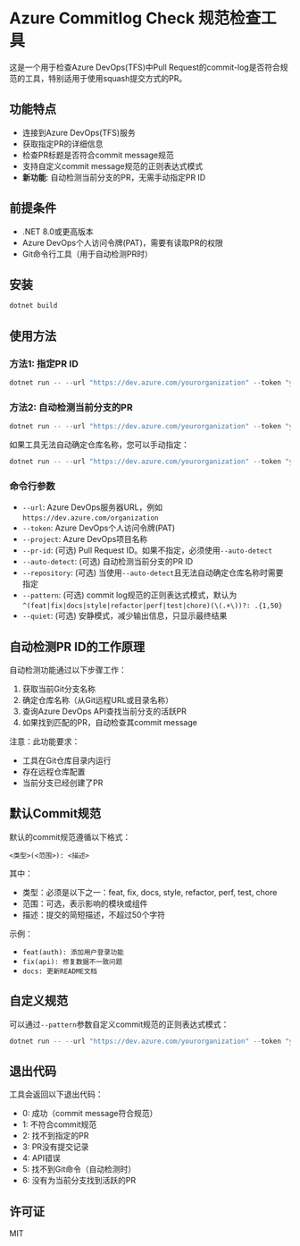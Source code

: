 # Azure Commitlog Check 规范检查工具

这是一个用于检查Azure DevOps(TFS)中Pull Request的commit-log是否符合规范的工具，特别适用于使用squash提交方式的PR。

## 功能特点

- 连接到Azure DevOps(TFS)服务
- 获取指定PR的详细信息
- 检查PR标题是否符合commit message规范
- 支持自定义commit message规范的正则表达式模式
- **新功能**: 自动检测当前分支的PR，无需手动指定PR ID

## 前提条件

- .NET 8.0或更高版本
- Azure DevOps个人访问令牌(PAT)，需要有读取PR的权限
- Git命令行工具（用于自动检测PR时）

## 安装

```powershell
dotnet build
```

## 使用方法

### 方法1: 指定PR ID

```powershell
dotnet run -- --url "https://dev.azure.com/yourorganization" --token "your-pat-token" --project "your-project" --pr-id 123
```

### 方法2: 自动检测当前分支的PR

```powershell
dotnet run -- --url "https://dev.azure.com/yourorganization" --token "your-pat-token" --project "your-project" --auto-detect
```

如果工具无法自动确定仓库名称，您可以手动指定：

```powershell
dotnet run -- --url "https://dev.azure.com/yourorganization" --token "your-pat-token" --project "your-project" --auto-detect --repository "your-repository"
```

### 命令行参数

- `--url`: Azure DevOps服务器URL，例如`https://dev.azure.com/organization`
- `--token`: Azure DevOps个人访问令牌(PAT)
- `--project`: Azure DevOps项目名称
- `--pr-id`: (可选) Pull Request ID。如果不指定，必须使用`--auto-detect`
- `--auto-detect`: (可选) 自动检测当前分支的PR ID
- `--repository`: (可选) 当使用`--auto-detect`且无法自动确定仓库名称时需要指定
- `--pattern`: (可选) commit log规范的正则表达式模式，默认为`^(feat|fix|docs|style|refactor|perf|test|chore)(\(.+\))?: .{1,50}`
- `--quiet`: (可选) 安静模式，减少输出信息，只显示最终结果

## 自动检测PR ID的工作原理

自动检测功能通过以下步骤工作：

1. 获取当前Git分支名称
2. 确定仓库名称（从Git远程URL或目录名称）
3. 查询Azure DevOps API查找当前分支的活跃PR
4. 如果找到匹配的PR，自动检查其commit message

注意：此功能要求：
- 工具在Git仓库目录内运行
- 存在远程仓库配置
- 当前分支已经创建了PR

## 默认Commit规范

默认的commit规范遵循以下格式：
```
<类型>(<范围>): <描述>
```

其中：
- 类型：必须是以下之一：feat, fix, docs, style, refactor, perf, test, chore
- 范围：可选，表示影响的模块或组件
- 描述：提交的简短描述，不超过50个字符

示例：
- `feat(auth): 添加用户登录功能`
- `fix(api): 修复数据不一致问题`
- `docs: 更新README文档`

## 自定义规范

可以通过`--pattern`参数自定义commit规范的正则表达式模式：

```powershell
dotnet run -- --url "https://dev.azure.com/yourorganization" --token "your-pat-token" --project "your-project" --auto-detect --pattern "^(JIRA-\d+|feat|fix):.+"
```

## 退出代码

工具会返回以下退出代码：

- 0: 成功（commit message符合规范）
- 1: 不符合commit规范
- 2: 找不到指定的PR
- 3: PR没有提交记录
- 4: API错误
- 5: 找不到Git命令（自动检测时）
- 6: 没有为当前分支找到活跃的PR

## 许可证

MIT
